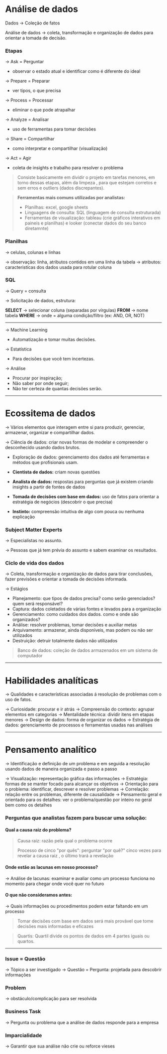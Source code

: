# Análise de dados

Dados -> Coleção de fatos

Análise de dados -> coleta, transformação e organização de dados para orientar a tomada de decisão.

### Etapas 

-> Ask = Perguntar
- observar o estado atual e identificar como é diferente do ideal

-> Prepare = Preparar
- ver tipos, o que precisa

-> Process = Processar
- eliminar o que pode atrapalhar

-> Analyze = Analisar
- uso de ferramentas para tomar decisões

-> Share = Compartilhar
- como interpretar e compartilhar (visualização)

-> Act = Agir
- coleta de insights e trabalho para resolver o problema

> Consiste basicamente em dividir o projeto em tarefas menores, em torno dessas etapas, além da limpeza , para que estejam corretos e sem erros e outliers (dados discrepantes).

> **Ferramentas mais comuns utilizadas por analistas:**
>
> - Planilhas: excel, google sheets
> - Linguagens de consulta: SQL (linguagem de consulta estruturada)
> - Ferramentas de visualização: tableau (crie gráficos interativos em paineis e planilhas) e looker (conectar dados do seu banco diretamnte)

### Planilhas 

-> celulas, colunas e linhas

-> observação: linha, atributos contidos em uma linha da tabela
-> atributos: caracteristícas dos dados usada para rotular coluna


### SQL

-> Query = consulta

-> Solicitação de dados, estrutura:

**SELECT** -> selecionar coluna (separadas por vírgulas)
**FROM** -> nome tabela
**WHERE** -> onde = alguma condição/filtro (ex: AND, OR, NOT)

--------------------------------------------------------------------------------

-> Machine Learning 
- Automatização e tomar muitas decisões.

-> Estatística
- Para decisões que você tem incertezas.

-> Análise 
- Procurar por inspiração; 
- Não saber por onde seguir;
- Não ter certeza de quantas decisões serão.

--------------------------------------------------------------------------------

# Ecossitema de dados 

-> Vários elementos que interagem entre si para produzir, gerenciar, armazenar, organizar e compartilhar dados.

-> Ciência de dados: criar novas formas de modelar e compreender o desconhecido usando dados brutos. 
- Exploração de dados: gerenciamento dos dados até ferramentas e métodos que profisionais usam.


- **Cientista de dados:** criam novas questões
- **Analista de dados:** respostas para perguntas que já existem criando insights a partir de fontes de dados
- **Tomada de decisões com base em dados:** uso de fatos para orientar a estratégia de negócios (descobrir o que precisa)
- **Instinto:** compreensão intuitiva de algo com pouca ou nenhuma explicação    


### Subject Matter Experts 

-> Especialistas no assunto.

-> Pessoas que já tem prévia do assunto e sabem examinar os resultados.


### Ciclo de vida dos dados 

-> Coleta, transformação e organização de dados para tirar conclusões, fazer previsões e orientar a tomada de decisões informada.

-> Estágios

- Planejamento: que tipos de dados precisa? como serão gerenciados? quem será responsável?
- Captura: dados coletados de várias fontes e levados para a organização
- Gerenciamento: como cuidados dos dados. como e onde são organizados?
- Análise: resolver problemas, tomar decisões e auxiliar metas
- Arquivamento: armazenar, ainda disponíveis, mas podem ou não ser utilizados 
- Destruição: detruir totalmente dados não utilizados

> Banco de dados: coleção de dados armazenados em um sistema de computador


--------------------------------------------------------------------------------

# Habilidades analíticas

-> Qualidades e características associadas á resolução de problemas com o uso de fatos.

-> Curiosidade: procurar e ir atrás
-> Compreensão do contexto: agrupar elementos em categorias
-> Mentalidade técnica: dividir itens em etapas menores
-> Design de dados: forma de organizar os dados
-> Estratégia de dados: gerenciamento de processos e ferramentas usadas nas análises

--------------------------------------------------------------------------------

# Pensamento analítico 

-> Identificação e definição de um problema e em seguida a resolução usando dados de maneira organizada e passo a passo

-> Visualização: representação gráfica das informações
-> Estratégia: formas de se manter focado para alcançar os objetivos
-> Orientação para o problema: identificar, descrever e resolver problemas 
-> Correlação: relação entre os problemas, diferente de causalidade 
-> Pensamento geral e orientado para os detalhes: ver o problema/questão por inteiro no geral bem como os detalhes




### Perguntas que analistas fazem para buscar uma solução:

#### Qual a causa raiz do problema?

> Causa raiz: razão pela qual o problema ocorre
>
> Processo de cinco "por quês": perguntar "por quê?" cinco vezes para revelar a causa raiz , o último trará a revelação

#### Onde estão as lacunas em nosso processo?

-> Análise de lacunas: examinar e avaliar como um processo funciona no momento para chegar onde você quer no futuro


#### O que não consideramos antes:

->  Quais informações ou procedimentos podem estar faltando em um processo


> Tomar decisões com base em dados será mais provável que tome decisões mais informadas e eficazes

> Quartis: Quartil divide os pontos de dados em 4 partes iguais ou quartos.

--------------------------------------------------------------------------------

### Issue = Questão
-> Tópico a ser investigado
-> Questão = Pergunta: projetada para descobrir informações

### Problem
-> obstáculo/complicação para ser resolvida

### Business Task
-> Pergunta ou problema que a análise de dados responde para a empresa

### Imparcialidade
-> Garantir que sua análise não crie ou reforce vieses